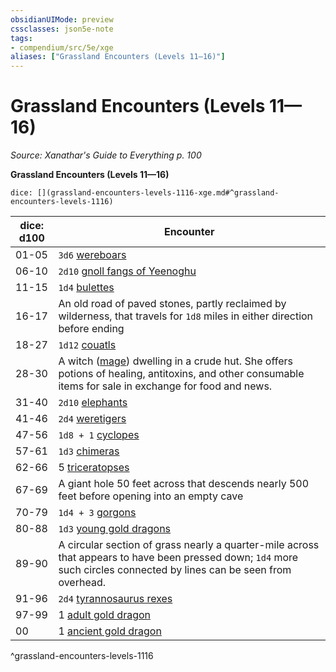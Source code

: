 ```yaml
---
obsidianUIMode: preview
cssclasses: json5e-note
tags:
- compendium/src/5e/xge
aliases: ["Grassland Encounters (Levels 11—16)"]
---
```

# Grassland Encounters (Levels 11—16)
*Source: Xanathar's Guide to Everything p. 100* 

**Grassland Encounters (Levels 11—16)**

`dice: [](grassland-encounters-levels-1116-xge.md#^grassland-encounters-levels-1116)`

| dice: d100 | Encounter |
|------------|-----------|
| 01-05 | `3d6` [wereboars](/2-Mechanics/CLI/bestiary/humanoid/wereboar.md) |
| 06-10 | `2d10` [gnoll fangs of Yeenoghu](/2-Mechanics/CLI/bestiary/fiend/gnoll-fang-of-yeenoghu.md) |
| 11-15 | `1d4` [bulettes](/2-Mechanics/CLI/bestiary/monstrosity/bulette.md) |
| 16-17 | An old road of paved stones, partly reclaimed by wilderness, that travels for `1d8` miles in either direction before ending |
| 18-27 | `1d12` [couatls](/2-Mechanics/CLI/bestiary/celestial/couatl.md) |
| 28-30 | A witch ([mage](/2-Mechanics/CLI/bestiary/humanoid/mage.md)) dwelling in a crude hut. She offers potions of healing, antitoxins, and other consumable items for sale in exchange for food and news. |
| 31-40 | `2d10` [elephants](/2-Mechanics/CLI/bestiary/beast/elephant.md) |
| 41-46 | `2d4` [weretigers](/2-Mechanics/CLI/bestiary/humanoid/weretiger.md) |
| 47-56 | `1d8 + 1` [cyclopes](/2-Mechanics/CLI/bestiary/giant/cyclops.md) |
| 57-61 | `1d3` [chimeras](/2-Mechanics/CLI/bestiary/monstrosity/chimera.md) |
| 62-66 | 5 [triceratopses](/2-Mechanics/CLI/bestiary/beast/triceratops.md) |
| 67-69 | A giant hole 50 feet across that descends nearly 500 feet before opening into an empty cave |
| 70-79 | `1d4 + 3` [gorgons](/2-Mechanics/CLI/bestiary/monstrosity/gorgon.md) |
| 80-88 | `1d3` [young gold dragons](/2-Mechanics/CLI/bestiary/dragon/young-gold-dragon.md) |
| 89-90 | A circular section of grass nearly a quarter-mile across that appears to have been pressed down; `1d4` more such circles connected by lines can be seen from overhead. |
| 91-96 | `2d4` [tyrannosaurus rexes](/2-Mechanics/CLI/bestiary/beast/tyrannosaurus-rex.md) |
| 97-99 | 1 [adult gold dragon](/2-Mechanics/CLI/bestiary/dragon/adult-gold-dragon.md) |
| 00 | 1 [ancient gold dragon](/2-Mechanics/CLI/bestiary/dragon/ancient-gold-dragon.md) |
^grassland-encounters-levels-1116